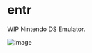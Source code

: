 # entr
WIP Nintendo DS Emulator.

![image](https://user-images.githubusercontent.com/23128103/234156767-1cd7af11-807c-4ad5-bab4-e0f6b94a5e75.png)
